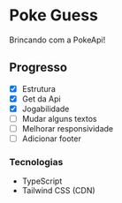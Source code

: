 # Poke Guess

Brincando com a PokeApi!

## Progresso

- [x] Estrutura
- [x] Get da Api
- [x] Jogabilidade
- [ ] Mudar alguns textos
- [ ] Melhorar responsividade
- [ ] Adicionar footer

### Tecnologias

- TypeScript
- Tailwind CSS (CDN)

